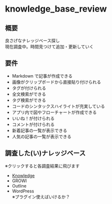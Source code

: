 # knowledge_base_review

## 概要
良さげなナレッジベース探し  
現在調査中。時間見つけて追加・更新していく

## 要件
* Markdown で記事が作成できる
* 画像がクリップボードから直接貼り付けられる
* タグが付けられる
* 全文検索ができる
* タグ検索ができる
* コードのシンタックスハイライトが充実している
* アプリ内で図やフローチャートが作成できる
* いいね！が付けられる
* コメントが付けられる
* 新着記事の一覧が表示できる
* 人気の記事の一覧が表示できる

## 調査した(い)ナレッジベース

※クリックすると各調査結果に飛びます

* [Knowledge](./Knowledge/README.md)
* GROWI
* Outline
* WordPress  
  ※プラグイン使えばいけるか？